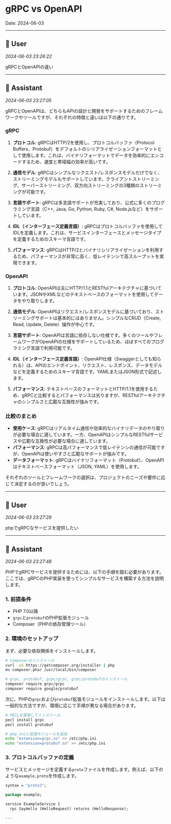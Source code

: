 # gRPC vs OpenAPI

Date: 2024-06-03

---

## 👤 User
*2024-06-03 23:26:22*

gRPCとOpenAPIの違い

---

## 🤖 Assistant
*2024-06-03 23:27:05*

gRPCとOpenAPIは、どちらもAPIの設計と開発をサポートするためのフレームワークやツールですが、それぞれの特徴と違いは以下の通りです。

### gRPC

1. **プロトコル**: gRPCはHTTP/2を使用し、プロトコルバッファ（Protocol Buffers、Protobuf）をデフォルトのシリアライゼーションフォーマットとして使用します。これは、バイナリフォーマットでデータを効率的にエンコードするため、速度と帯域幅の効率が高いです。

2. **通信モデル**: gRPCはシンプルなリクエスト/レスポンスモデルだけでなく、ストリーミングモデルもサポートしています。クライアントストリーミング、サーバーストリーミング、双方向ストリーミングの3種類のストリーミングが可能です。

3. **言語サポート**: gRPCは多言語サポートが充実しており、公式に多くのプログラミング言語（C++, Java, Go, Python, Ruby, C#, Node.jsなど）をサポートしています。

4. **IDL（インターフェース定義言語）**: gRPCはプロトコルバッファを使用してIDLを定義します。これは、サービスインターフェースとメッセージタイプを定義するためのスキーマ言語です。

5. **パフォーマンス**: gRPCはHTTP/2とバイナリシリアライゼーションを利用するため、パフォーマンスが非常に高く、低レイテンシで高スループットを実現できます。

### OpenAPI

1. **プロトコル**: OpenAPIは主にHTTP/1.1とRESTfulアーキテクチャに基づいています。JSONやXMLなどのテキストベースのフォーマットを使用してデータをやり取りします。

2. **通信モデル**: OpenAPIはリクエスト/レスポンスモデルに基づいており、ストリーミングサポートは基本的にはありません。シンプルなCRUD（Create, Read, Update, Delete）操作が中心です。

3. **言語サポート**: OpenAPIは言語に依存しない仕様です。多くのツールやフレームワークがOpenAPIの仕様をサポートしているため、ほぼすべてのプログラミング言語で利用可能です。

4. **IDL（インターフェース定義言語）**: OpenAPI仕様（Swaggerとしても知られる）は、APIのエンドポイント、リクエスト、レスポンス、データモデルなどを定義するためのスキーマ言語です。YAMLまたはJSON形式で記述します。

5. **パフォーマンス**: テキストベースのフォーマットとHTTP/1.1を使用するため、gRPCと比較するとパフォーマンスは劣りますが、RESTfulアーキテクチャのシンプルさと広範な互換性が強みです。

### 比較のまとめ

- **使用ケース**: gRPCはリアルタイム通信や効率的なバイナリデータのやり取りが必要な場合に適しています。一方、OpenAPIはシンプルなRESTfulサービスや広範な互換性が必要な場合に適しています。
- **パフォーマンス**: gRPCは高パフォーマンスで低レイテンシの通信が可能ですが、OpenAPIは使いやすさと広範なサポートが強みです。
- **データフォーマット**: gRPCはバイナリフォーマット（Protobuf）、OpenAPIはテキストベースフォーマット（JSON, YAML）を使用します。

それぞれのツールとフレームワークの選択は、プロジェクトのニーズや要件に応じて決定するのが良いでしょう。

---

## 👤 User
*2024-06-03 23:27:29*

phpでgRPCなサービスを提供したい

---

## 🤖 Assistant
*2024-06-03 23:27:48*

PHPでgRPCサービスを提供するためには、以下の手順を踏む必要があります。ここでは、gRPCのPHP実装を使ってシンプルなサービスを構築する方法を説明します。

### 1. 前提条件
- PHP 7.0以降
- `grpc`と`protobuf`のPHP拡張モジュール
- Composer（PHPの依存管理ツール）

### 2. 環境のセットアップ

まず、必要な依存関係をインストールします。

```bash
# Composerのインストール
curl -sS https://getcomposer.org/installer | php
mv composer.phar /usr/local/bin/composer

# grpc, protobuf, grpc/grpc, grpc/protobufのインストール
composer require grpc/grpc
composer require google/protobuf
```

次に、PHPの`grpc`および`protobuf`拡張モジュールをインストールします。以下は一般的な方法ですが、環境に応じて手順が異なる場合があります。

```bash
# PECLを使用してインストール
pecl install grpc
pecl install protobuf

# php.iniに拡張モジュールを追加
echo "extension=grpc.so" >> /etc/php.ini
echo "extension=protobuf.so" >> /etc/php.ini
```

### 3. プロトコルバッファの定義

サービスとメッセージを定義する`proto`ファイルを作成します。例えば、以下のような`example.proto`を作成します。

```proto
syntax = "proto3";

package example;

service ExampleService {
  rpc SayHello (HelloRequest) returns (HelloResponse);

---
